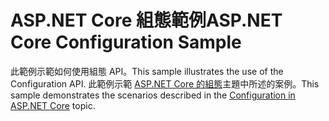 # <a name="aspnet-core-configuration-sample"></a><span data-ttu-id="b6968-101">ASP.NET Core 組態範例</span><span class="sxs-lookup"><span data-stu-id="b6968-101">ASP.NET Core Configuration Sample</span></span>

<span data-ttu-id="b6968-102">此範例示範如何使用組態 API。</span><span class="sxs-lookup"><span data-stu-id="b6968-102">This sample illustrates the use of the Configuration API.</span></span> <span data-ttu-id="b6968-103">此範例示範 [ASP.NET Core 的組態](https://docs.microsoft.com/aspnet/core/fundamentals/configuration)主題中所述的案例。</span><span class="sxs-lookup"><span data-stu-id="b6968-103">This sample demonstrates the scenarios described in the [Configuration in ASP.NET Core](https://docs.microsoft.com/aspnet/core/fundamentals/configuration) topic.</span></span>
